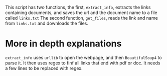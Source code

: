 This script has two functions, the first, `extract_info`, extracts the links containing documents, and saves the url and the document name to a file called `links.txt`
The second function, `get_files`, reads the link and name from `links.txt` and downloads the files.  

# More in depth explanations
 `extract_info` uses `urllib` to open the webpage, and then `BeautifulSoup4` to parse it. It then uses regex to finf all links that end with pdf or doc. It needs a few lines to be replaced with regex.
